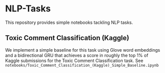 # NLP-Tasks

This repository provides simple notebooks tackling NLP tasks. 

## Toxic Comment Classification (Kaggle)
We implement a simple baseline for this task using Glove word embeddings and a bidirectional GRU that achieves a score in roughly the top 1\% of Kaggle submissions for the Toxic Comment Classification task. See `notebooks/Toxic_Comment_Classification_(Kaggle)_Simple_Baseline.ipynb` 
